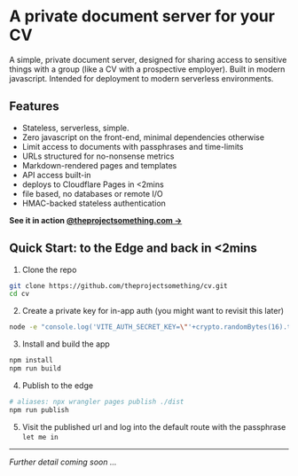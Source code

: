 # A private document server for your CV

A simple, private document server, designed for sharing access to sensitive things with a group (like a CV with a prospective employer). Built in modern javascript. Intended for deployment to modern serverless environments.

## Features

- Stateless, serverless, simple.
- Zero javascript on the front-end, minimal dependencies otherwise
- Limit access to documents with passphrases and time-limits
- URLs structured for no-nonsense metrics
- Markdown-rendered pages and templates
- API access built-in
- deploys to Cloudflare Pages in <2mins
- file based, no databases or remote I/O
- HMAC-backed stateless authentication

**See it in action [@theprojectsomething.com →](https://thesom.au/cv)**

## Quick Start: to the Edge and back in <2mins
1. Clone the repo
```sh
git clone https://github.com/theprojectsomething/cv.git
cd cv
```
2. Create a private key for in-app auth (you might want to revisit this later)
```sh
node -e "console.log('VITE_AUTH_SECRET_KEY=\"'+crypto.randomBytes(16).toString('hex')+'\"')" > .env.local
```
3. Install and build the app
```sh
npm install
npm run build
```
4. Publish to the edge
```sh
# aliases: npx wrangler pages publish ./dist
npm run publish
```
5. Visit the published url and log into the default route with the passphrase `let me in`

---

*Further detail coming soon ...*
